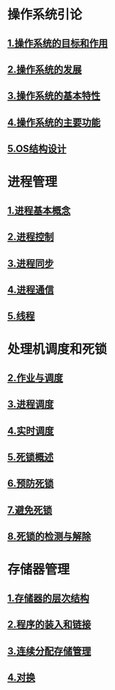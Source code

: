 # 操作系统引论

## [1.操作系统的目标和作用](1.操作系统引论/1.操作系统的目标和作用.md)
## [2.操作系统的发展](1.操作系统引论/2.操作系统的发展.md)
## [3.操作系统的基本特性](1.操作系统引论/3.操作系统的基本特性.md)
## [4.操作系统的主要功能](1.操作系统引论/4.操作系统的主要功能.md)
## [5.OS结构设计](1.操作系统引论/5.OS结构设计.md)

# 进程管理

## [1.进程基本概念](2.进程管理/1.进程基本概念.md)
## [2.进程控制](2.进程管理/2.进程控制.md)
## [3.进程同步](2.进程管理/3.进程同步.md)
## [4.进程通信](2.进程管理/4.进程通信.md)
## [5.线程](2.进程管理/5线程.md)

# 处理机调度和死锁

## [2.作业与调度](3.处理机调度和死锁/2.作业与调度.md)
## [3.进程调度](3.处理机调度和死锁/3.进程调度.md)
## [4.实时调度](3.处理机调度和死锁/4.实时调度.md)
## [5.死锁概述](3.处理机调度和死锁/5.死锁概述.md)
## [6.预防死锁](3.处理机调度和死锁/6.预防死锁.md)
## [7.避免死锁](3.处理机调度和死锁/7.避免死锁.md)
## [8.死锁的检测与解除](3.处理机调度和死锁/8.死锁的检测与解除.md)

# 存储器管理
## [1.存储器的层次结构](4.存储器管理/1.存储器的层次结构.md)
## [2.程序的装入和链接](4.存储器管理/2.程序的装入和链接.md)
## [3.连续分配存储管理](4.存储器管理/3.连续分配存储管理.md)
## [4.对换](4.存储器管理/4.对换.md)